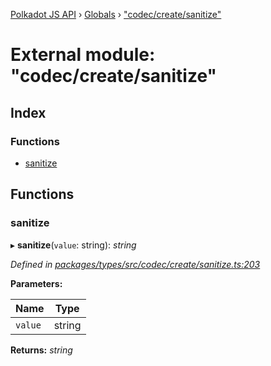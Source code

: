 [Polkadot JS API](../README.md) › [Globals](../globals.md) › ["codec/create/sanitize"](_codec_create_sanitize_.md)

# External module: "codec/create/sanitize"

## Index

### Functions

* [sanitize](_codec_create_sanitize_.md#sanitize)

## Functions

###  sanitize

▸ **sanitize**(`value`: string): *string*

*Defined in [packages/types/src/codec/create/sanitize.ts:203](https://github.com/polkadot-js/api/blob/2a5c5ce3fe/packages/types/src/codec/create/sanitize.ts#L203)*

**Parameters:**

Name | Type |
------ | ------ |
`value` | string |

**Returns:** *string*
